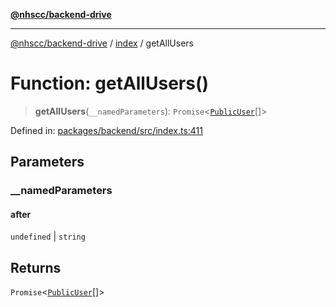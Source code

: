 [**@nhscc/backend-drive**](../../README.md)

***

[@nhscc/backend-drive](../../README.md) / [index](../README.md) / getAllUsers

# Function: getAllUsers()

> **getAllUsers**(`__namedParameters`): `Promise`\<[`PublicUser`](../../db/type-aliases/PublicUser.md)[]\>

Defined in: [packages/backend/src/index.ts:411](https://github.com/nhscc/drive.api.hscc.bdpa.org/blob/df5b4b7c72e05ed9c30cb0da8579abce7387b8fa/packages/backend/src/index.ts#L411)

## Parameters

### \_\_namedParameters

#### after

`undefined` \| `string`

## Returns

`Promise`\<[`PublicUser`](../../db/type-aliases/PublicUser.md)[]\>
